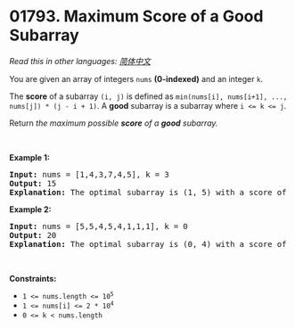 # 01793. Maximum Score of a Good Subarray

  _Read this in other languages:_
    [_简体中文_](README.zh-CN.md)

<p>You are given an array of integers <code>nums</code> <strong>(0-indexed)</strong> and an integer <code>k</code>.</p>

<p>The <strong>score</strong> of a subarray <code>(i, j)</code> is defined as <code>min(nums[i], nums[i+1], ..., nums[j]) * (j - i + 1)</code>. A <strong>good</strong> subarray is a subarray where <code>i &lt;= k &lt;= j</code>.</p>

<p>Return <em>the maximum possible <strong>score</strong> of a <strong>good</strong> subarray.</em></p>

<p>&nbsp;</p>
<p><strong class="example">Example 1:</strong></p>

<pre>
<strong>Input:</strong> nums = [1,4,3,7,4,5], k = 3
<strong>Output:</strong> 15
<strong>Explanation:</strong> The optimal subarray is (1, 5) with a score of min(4,3,7,4,5) * (5-1+1) = 3 * 5 = 15. 
</pre>

<p><strong class="example">Example 2:</strong></p>

<pre>
<strong>Input:</strong> nums = [5,5,4,5,4,1,1,1], k = 0
<strong>Output:</strong> 20
<strong>Explanation:</strong> The optimal subarray is (0, 4) with a score of min(5,5,4,5,4) * (4-0+1) = 4 * 5 = 20.
</pre>

<p>&nbsp;</p>
<p><strong>Constraints:</strong></p>

<ul>
	<li><code>1 &lt;= nums.length &lt;= 10<sup>5</sup></code></li>
	<li><code>1 &lt;= nums[i] &lt;= 2 * 10<sup>4</sup></code></li>
	<li><code>0 &lt;= k &lt; nums.length</code></li>
</ul>
